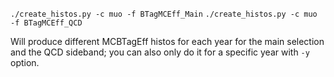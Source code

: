`./create_histos.py -c muo -f BTagMCEff_Main`
`./create_histos.py -c muo -f BTagMCEff_QCD`

Will produce different MCBTagEff histos for each year for the main selection and the QCD sideband; you can also only do it for a specific year with `-y` option.
